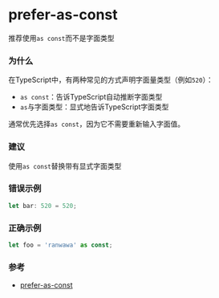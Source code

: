 # prefer-as-const

推荐使用`as const`而不是字面类型

### 为什么

在TypeScript中，有两种常见的方式声明字面量类型（例如`520`）：

- `as const`：告诉TypeScript自动推断字面类型
- `as`与字面类型：显式地告诉TypeScript字面类型

通常优先选择`as const`，因为它不需要重新输入字面值。

### 建议

使用`as const`替换带有显式字面类型

### 错误示例

```ts
let bar: 520 = 520;
```

### 正确示例

```ts
let foo = 'ranwawa' as const;
```

### 参考

- [prefer-as-const](https://typescript-eslint.io/rules/prefer-as-const)
